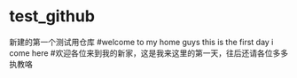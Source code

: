 # test_github
新建的第一个测试用仓库
#welcome to my home guys this is the first day i come here
#欢迎各位来到我的新家，这是我来这里的第一天，往后还请各位多多执教咯
